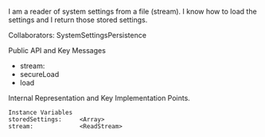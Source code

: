 I am a reader of system settings from a file (stream). I know how to load the settings and I return those stored settings.Collaborators: SystemSettingsPersistencePublic API and Key Messages- stream:   - secureLoad - loadInternal Representation and Key Implementation Points.    Instance Variables	storedSettings:		<Array>	stream:				<ReadStream>